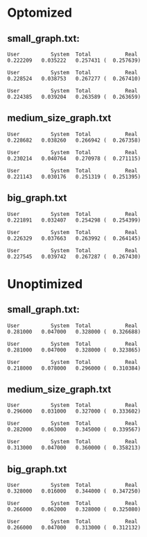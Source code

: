 # Optomized

## small_graph.txt:   

    User          System  Total           Real
    0.222209   0.035222   0.257431 (  0.257639)

    User          System  Total           Real
    0.228524   0.038753   0.267277 (  0.267410)

    User          System  Total           Real
    0.224385   0.039204   0.263589 (  0.263659)

## medium_size_graph.txt

    User          System  Total           Real
    0.228682   0.038260   0.266942 (  0.267358)

    User          System  Total           Real
    0.230214   0.040764   0.270978 (  0.271115)

    User          System  Total           Real
    0.221143   0.030176   0.251319 (  0.251395)

## big_graph.txt

    User          System  Total           Real
    0.221891   0.032407   0.254298 (  0.254399)

    User          System  Total           Real
    0.226329   0.037663   0.263992 (  0.264145)

    User          System  Total           Real
    0.227545   0.039742   0.267287 (  0.267430)
    
# Unoptimized

## small_graph.txt: 

    User          System  Total           Real
    0.281000   0.047000   0.328000 (  0.326688)
    
    User          System  Total           Real
    0.281000   0.047000   0.328000 (  0.323865)
    
    User          System  Total           Real
    0.218000   0.078000   0.296000 (  0.310384)
  
## medium_size_graph.txt

    User          System  Total           Real
    0.296000   0.031000   0.327000 (  0.333602)
    
    User          System  Total           Real
    0.282000   0.063000   0.345000 (  0.339567)
    
    User          System  Total           Real
    0.313000   0.047000   0.360000 (  0.358213)
  
## big_graph.txt

    User          System  Total           Real
    0.328000   0.016000   0.344000 (  0.347250)
    
    User          System  Total           Real
    0.266000   0.062000   0.328000 (  0.325080)
    
    User          System  Total           Real
    0.266000   0.047000   0.313000 (  0.312132)

